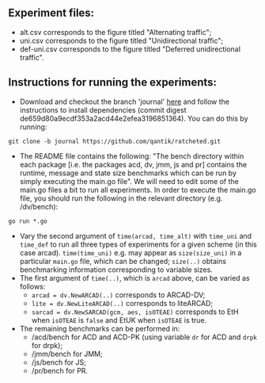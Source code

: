 ## Experiment files:
- alt.csv corresponds to the figure titled "Alternating traffic";
- uni.csv corresponds to the figure titled "Unidirectional traffic";
- def-uni.csv corresponds to the figure titled "Deferred unidirectional traffic".

## Instructions for running the experiments:
- Download and checkout the branch 'journal' [here](https://github.com/qantik/ratcheted/tree/journal) and follow the instructions to install dependencies (commit digest de659d80a9ecdf353a2acd44e2efea3196851364). You can do this by running:

```
git clone -b journal https://github.com/qantik/ratcheted.git
```
- The README file contains the following: "The bench directory within each package [i.e. the packages acd, dv, jmm, js and pr] contains the runtime, message and state size benchmarks which can be run by simply executing the main.go file". We will need to edit some of the main.go files a bit to run all experiments. In order to execute the main.go file, you should run the following in the relevant directory (e.g. /dv/bench):

```
go run *.go
```
- Vary the second argument of ```time(arcad, time_alt)``` with ```time_uni``` and ```time_def``` to run all three types of experiments for a given scheme (in this case arcad). ```time(time_uni)``` e.g. may appear as ```size(size_uni)``` in a particular ```main.go``` file, which can be changed; ```size(..)``` obtains benchmarking information corresponding to variable sizes.
- The first argument of ```time(..)```, which is ```arcad``` above, can be varied as follows:
	- ```arcad = dv.NewARCAD(..)``` corresponds to ARCAD-DV;
	- ```lite = dv.NewLiteARCAD(..)``` corresponds to liteARCAD;
	- ```sarcad = dv.NewSARCAD(gcm, aes, isOTEAE)``` corresponds to EtH when ```isOTEAE``` is ```false``` and EtUK when ```isOTEAE``` is true.
- The remaining benchmarks can be performed in:
	- /acd/bench for ACD and ACD-PK (using variable ```dr``` for ACD and ```drpk``` for drpk);
	- /jmm/bench for JMM;
	- /js/bench for JS;
	- /pr/bench for PR.
